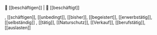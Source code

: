 🏢 [[beschäftigen]] | 🏢 [[beschäftigt]]


, [[schäftigen]], [[unbedingt]], [[bisher]], [[begeistert]], [[erwerbstätig]], [[selbständig]]
, [[tätig]], [[Naturschutz]], [[Verkauf]], [[berufstätig]], [[auslasten]]